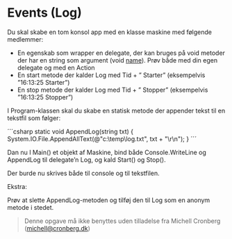 ﻿# Events (Log)

Du skal skabe en tom konsol app med en klasse maskine med følgende medlemmer:

- En egenskab som wrapper en delegate, der kan bruges på void metoder der har en string som argument (void [name](string)). Prøv både med din egen delegate og med en Action<string>
- En start metode der kalder Log med Tid + ” Starter” (eksempelvis ”16:13:25 Starter”)
- En stop metode der kalder Log med Tid + ” Stopper” (eksempelvis ”16:13:25 Stopper”)

I Program-klassen skal du skabe en statisk metode der appender tekst til en tekstfil som følger:

´´´csharp
static void AppendLog(string txt) {
    System.IO.File.AppendAllText(@"c:\temp\log.txt", txt + "\r\n");
}
´´´

Dan nu I Main() et objekt af Maskine, bind både Console.WriteLine og AppendLog til delegate’n Log, og kald Start() og Stop().

Der burde nu skrives både til console og til tekstfilen.

Ekstra:

Prøv at slette AppendLog-metoden og tilføj den til Log som en anonym metode i stedet.

<!-- footerstart -->
> Denne opgave må ikke benyttes uden tilladelse fra Michell Cronberg (michell@cronberg.dk)
<!-- footerslut -->
